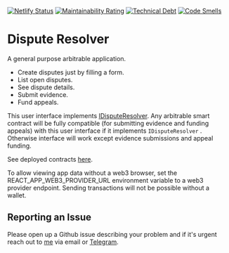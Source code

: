 [![Netlify Status](https://api.netlify.com/api/v1/badges/e6238990-c148-433c-8007-46680779c8b3/deploy-status)](https://app.netlify.com/sites/dispute-resolver/deploys)
[![Maintainability Rating](https://sonarcloud.io/api/project_badges/measure?project=kleros_dispute-resolver&metric=sqale_rating)](https://sonarcloud.io/summary/new_code?id=kleros_dispute-resolver)
[![Technical Debt](https://sonarcloud.io/api/project_badges/measure?project=kleros_dispute-resolver&metric=sqale_index)](https://sonarcloud.io/summary/new_code?id=kleros_dispute-resolver)
[![Code Smells](https://sonarcloud.io/api/project_badges/measure?project=kleros_dispute-resolver&metric=code_smells)](https://sonarcloud.io/summary/new_code?id=kleros_dispute-resolver)
# Dispute Resolver
A general purpose arbitrable application. 

- Create disputes just by filling a form.
- List open disputes.
- See dispute details.
- Submit evidence.
- Fund appeals.

This user interface implements [IDisputeResolver](https://github.com/kleros/dispute-resolver-interface-contract). Any arbitrable smart contract will be fully compatible (for submitting evidence and funding appeals) with this user interface if it implements `IDisputeResolver` . Otherwise interface will work except evidence submissions and appeal funding.

See deployed contracts [here](https://github.com/kleros/binary-arbitrable-proxy/blob/master/src/ethereum/network-contract-mapping.js).

To allow viewing app data without a web3 browser, set the REACT_APP_WEB3_PROVIDER_URL environment variable to a web3 provider endpoint. Sending transactions will not be possible without a wallet.

## Reporting an Issue

Please open up a Github issue describing your problem and if it's urgent reach out to [me](https://github.com/0xferit) via email or [Telegram](https://t.me/ftunc).
